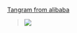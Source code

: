 <a href="http://tangram.pingguohe.net/">Tangram from alibaba</a> <br>
> ![](https://img.alicdn.com/tfs/TB1v8lrQpXXXXcEXFXXXXXXXXXX-600-1067.gif)

